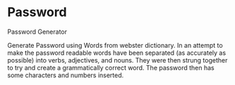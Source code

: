 # Password
Password Generator

Generate Password using Words from webster dictionary. In an attempt to make the password readable words have been separated (as accurately as possible) into verbs, adjectives, and nouns. They were then strung together to try and create a grammatically correct word. The password then has some characters and numbers inserted.
